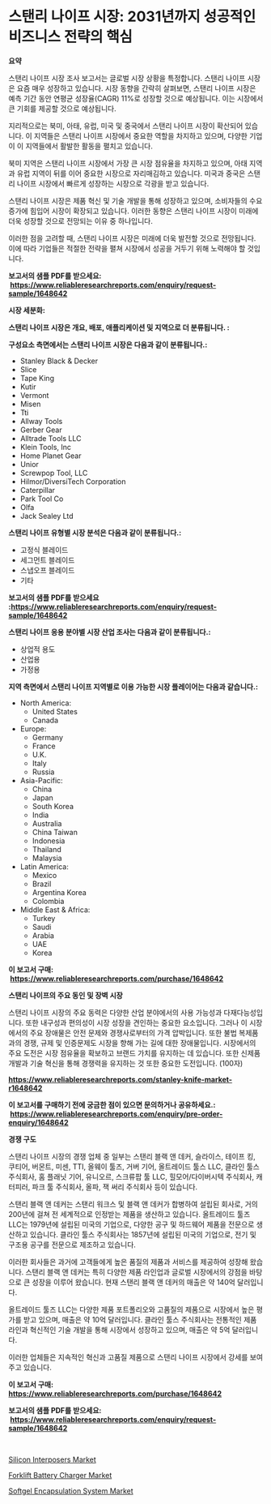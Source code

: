 <p><h1>스탠리 나이프 시장: 2031년까지 성공적인 비즈니스 전략의 핵심</h1></p><p><strong>요약</strong></p>
<p><p>스탠리 나이프 시장 조사 보고서는 글로벌 시장 상황을 특정합니다. 스탠리 나이프 시장은 요즘 매우 성장하고 있습니다. 시장 동향을 간략히 살펴보면, 스탠리 나이프 시장은 예측 기간 동안 연평균 성장율(CAGR) 11%로 성장할 것으로 예상됩니다. 이는 시장에서 큰 기회를 제공할 것으로 예상됩니다.</p><p>지리적으로는 북미, 아태, 유럽, 미국 및 중국에서 스탠리 나이프 시장이 확산되어 있습니다. 이 지역들은 스탠리 나이프 시장에서 중요한 역할을 차지하고 있으며, 다양한 기업이 이 지역들에서 활발한 활동을 펼치고 있습니다.</p><p>북미 지역은 스탠리 나이프 시장에서 가장 큰 시장 점유율을 차지하고 있으며, 아태 지역과 유럽 지역이 뒤를 이어 중요한 시장으로 자리매김하고 있습니다. 미국과 중국은 스탠리 나이프 시장에서 빠르게 성장하는 시장으로 각광을 받고 있습니다.</p><p>스탠리 나이프 시장은 제품 혁신 및 기술 개발을 통해 성장하고 있으며, 소비자들의 수요 증가에 힘입어 시장이 확장되고 있습니다. 이러한 동향은 스탠리 나이프 시장이 미래에 더욱 성장할 것으로 전망되는 이유 중 하나입니다.</p><p>이러한 점을 고려할 때, 스탠리 나이프 시장은 미래에 더욱 발전할 것으로 전망됩니다. 이에 따라 기업들은 적절한 전략을 펼쳐 시장에서 성공을 거두기 위해 노력해야 할 것입니다.</p></p>
<p><strong>보고서의 샘플 PDF를 받으세요: &nbsp;<a href="https://www.reliableresearchreports.com/enquiry/request-sample/1648642">https://www.reliableresearchreports.com/enquiry/request-sample/1648642</a></strong></p>
<p><strong>시장 세분화:</strong></p>
<p><strong> 스탠리 나이프 시장은 개요, 배포, 애플리케이션 및 지역으로 더 분류됩니다. :</strong></p>
<p><strong>구성요소 측면에서는 스탠리 나이프 시장은 다음과 같이 분류됩니다.:</strong></p>
<p><ul><li>Stanley Black & Decker</li><li>Slice</li><li>Tape King</li><li>Kutir</li><li>Vermont</li><li>Misen</li><li>Tti</li><li>Allway Tools</li><li>Gerber Gear</li><li>Alltrade Tools LLC</li><li>Klein Tools, Inc</li><li>Home Planet Gear</li><li>Unior</li><li>Screwpop Tool, LLC</li><li>Hilmor/DiversiTech Corporation</li><li>Caterpillar</li><li>Park Tool Co</li><li>Olfa</li><li>Jack Sealey Ltd</li></ul></p>
<p><strong> 스탠리 나이프 유형별 시장 분석은 다음과 같이 분류됩니다.:</strong></p>
<p><ul><li>고정식 블레이드</li><li>세그먼트 블레이드</li><li>스냅오프 블레이드</li><li>기타</li></ul></p>
<p><strong>보고서의 샘플 PDF를 받으세요 :<a href="https://www.reliableresearchreports.com/enquiry/request-sample/1648642">https://www.reliableresearchreports.com/enquiry/request-sample/1648642</a></strong></p>
<p><strong> 스탠리 나이프 응용 분야별 시장 산업 조사는 다음과 같이 분류됩니다.:</strong></p>
<p><ul><li>상업적 용도</li><li>산업용</li><li>가정용</li></ul></p>
<p><strong>지역 측면에서 스탠리 나이프 지역별로 이용 가능한 시장 플레이어는 다음과 같습니다.:</strong></p>
<p><ul>
    <li>
        North America:
        <ul>
            <li>United States</li>
            <li>Canada</li>
        </ul>
    </li>
    <li>
        Europe:
        <ul>
            <li>Germany</li>
            <li>France</li>
            <li>U.K.</li>
            <li>Italy</li>
            <li>Russia</li>
        </ul>
    </li>
    <li>
        Asia-Pacific:
        <ul>
            <li>China</li>
            <li>Japan</li>
            <li>South Korea</li>
            <li>India</li>
            <li>Australia</li>
            <li>China Taiwan</li>
            <li>Indonesia</li>
            <li>Thailand</li>
            <li>Malaysia</li>
        </ul>
    </li>
    <li>
        Latin America:
        <ul>
            <li>Mexico</li>
            <li>Brazil</li>
            <li>Argentina Korea</li>
            <li>Colombia</li>
        </ul>
    </li>
    <li>
        Middle East & Africa:
        <ul>
            <li>Turkey</li>
            <li>Saudi</li>
            <li>Arabia</li>
            <li>UAE</li>
            <li>Korea</li>
        </ul>
    </li>
    </ul></p>
<p><strong>이 보고서 구매: &nbsp;<a href="https://www.reliableresearchreports.com/purchase/1648642">https://www.reliableresearchreports.com/purchase/1648642</a></strong></p>
<p><strong>스탠리 나이프의 주요 동인 및 장벽 시장</strong></p>
<p><p>스탠리 나이프 시장의 주요 동력은 다양한 산업 분야에서의 사용 가능성과 다재다능성입니다. 또한 내구성과 편의성이 시장 성장을 견인하는 중요한 요소입니다. 그러나 이 시장에서의 주요 장애물은 안전 문제와 경쟁사로부터의 가격 압박입니다. 또한 불법 복제품과의 경쟁, 규제 및 인증문제도 시장을 향해 가는 길에 대한 장애물입니다. 시장에서의 주요 도전은 시장 점유율을 확보하고 브랜드 가치를 유지하는 데 있습니다. 또한 신제품 개발과 기술 혁신을 통해 경쟁력을 유지하는 것 또한 중요한 도전입니다. (100자)</p></p>
<p><strong><a href="https://www.reliableresearchreports.com/stanley-knife-market-r1648642">https://www.reliableresearchreports.com/stanley-knife-market-r1648642</a></strong></p>
<p><strong>이 보고서를 구매하기 전에 궁금한 점이 있으면 문의하거나 공유하세요.: &nbsp;<a href="https://www.reliableresearchreports.com/enquiry/pre-order-enquiry/1648642">https://www.reliableresearchreports.com/enquiry/pre-order-enquiry/1648642</a></strong></p>
<p><strong>경쟁 구도</strong></p>
<p><p>스탠리 나이프 시장의 경쟁 업체 중 일부는 스탠리 블랙 앤 데커, 슬라이스, 테이프 킹, 쿠티어, 버몬트, 미센, TTI, 올웨이 툴즈, 거버 기어, 올트레이드 툴스 LLC, 클라인 툴스 주식회사, 홈 플래닛 기어, 유니오르, 스크류팝 툴 LLC, 힐모어/다이버시텍 주식회사, 캐터피러, 파크 툴 주식회사, 올파, 잭 써리 주식회사 등이 있습니다. </p><p>스탠리 블랙 앤 데커는 스탠리 워크스 및 블랙 앤 데커가 합병하여 설립된 회사로, 거의 200년에 걸쳐 전 세계적으로 인정받는 제품을 생산하고 있습니다. 올트레이드 툴즈 LLC는 1979년에 설립된 미국의 기업으로, 다양한 공구 및 하드웨어 제품을 전문으로 생산하고 있습니다. 클라인 툴스 주식회사는 1857년에 설립된 미국의 기업으로, 전기 및 구조용 공구를 전문으로 제조하고 있습니다.</p><p>이러한 회사들은 과거에 고객들에게 높은 품질의 제품과 서비스를 제공하여 성장해 왔습니다. 스탠리 블랙 앤 데커는 특히 다양한 제품 라인업과 글로벌 시장에서의 강점을 바탕으로 큰 성장을 이루어 왔습니다. 현재 스탠리 블랙 앤 데커의 매출은 약 140억 달러입니다. </p><p>올트레이드 툴즈 LLC는 다양한 제품 포트폴리오와 고품질의 제품으로 시장에서 높은 평가를 받고 있으며, 매출은 약 10억 달러입니다. 클라인 툴스 주식회사는 전통적인 제품 라인과 혁신적인 기술 개발을 통해 시장에서 성장하고 있으며, 매출은 약 5억 달러입니다. </p><p>이러한 업체들은 지속적인 혁신과 고품질 제품으로 스탠리 나이프 시장에서 강세를 보여주고 있습니다.</p></p>
<p><strong>이 보고서 구매: &nbsp; <a href="https://www.reliableresearchreports.com/purchase/1648642">https://www.reliableresearchreports.com/purchase/1648642</a></strong></p>
<p><strong>보고서의 샘플 PDF를 받으세요: &nbsp;<a href="https://www.reliableresearchreports.com/enquiry/request-sample/1648642">https://www.reliableresearchreports.com/enquiry/request-sample/1648642</a></strong><strong></strong></p>
<p>&nbsp;</p>
<p><p><a href="https://www.linkedin.com/pulse/silicon-interposers-market-trends-forecast-competitive-3eacc?trackingId=0gnAXQi8%2F51Y8%2B44oZ0S6Q%3D%3D">Silicon Interposers Market</a></p><p><a href="https://www.linkedin.com/pulse/forklift-battery-charger-market-analysis-sze-forecasted-period-rtgic?trackingId=D1Um%2B5cpQWihQUZdqgGaBA%3D%3D">Forklift Battery Charger Market</a></p><p><a href="https://github.com/CliffMedina6/Market-Research-Report-List-4/blob/main/softgel-encapsulation-system-market.md">Softgel Encapsulation System Market</a></p></p>